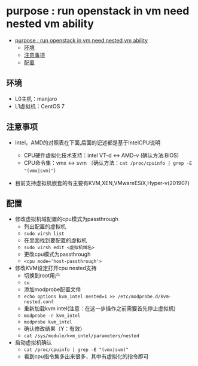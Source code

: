# purpose : run openstack in vm need nested vm ability

- [purpose : run openstack in vm need nested vm ability](#purpose--run-openstack-in-vm-need-nested-vm-ability)
  - [环境](#%E7%8E%AF%E5%A2%83)
  - [注意事项](#%E6%B3%A8%E6%84%8F%E4%BA%8B%E9%A1%B9)
  - [配置](#%E9%85%8D%E7%BD%AE)

## 环境

- L0主机：manjaro
- L1虚拟机：CentOS 7

## 注意事项

- Intel，AMD的对照表在下面,后面的记述都是基于IntelCPU说明
  - CPU硬件虚拟化技术支持：intel VT-d <-> AMD-v (确认方法:BIOS)
  - CPU命令集：vmx <-> svm （确认方法：`cat /proc/cpuinfo | grep -E "(vmx|svm)"`）

- 目前支持虚拟机嵌套的有主要有KVM,XEN,VMwareESiX,Hyper-v(201907)

## 配置

- 修改虚拟机域配置的cpu模式为passthrough
  - 列出配置的虚拟机
  - `sudo virsh list`
  - 在里面找到要配置的虚拟机
  - `sudo virsh edit <虚拟机域名>`
  - 更改cpu模式为passthrough
  - `<cpu mode='host-passthrough'>`
- 修改KVM设定打开cpu nested支持
  - 切换到root用户
  - `su`
  - 添加modprobe配置文件
  - `echo options kvm_intel nested=1 >> /etc/modprobe.d/kvm-nested.conf`
  - 重新加载kvm intel(注意：在这一步操作之前需要首先停止虚拟机)
  - `modprobe -r kvm_intel`
  - `modprobe kvm_intel`
  - 确认修改结果（Y：有效）
  - `cat /sys/module/kvm_intel/parameters/nested`
- 启动虚拟机确认
  - `cat /proc/cpuinfo | grep -E "(vmx|svm)"`
  - 看到cpu指令集多出来很多，其中有虚拟化的指令即可
